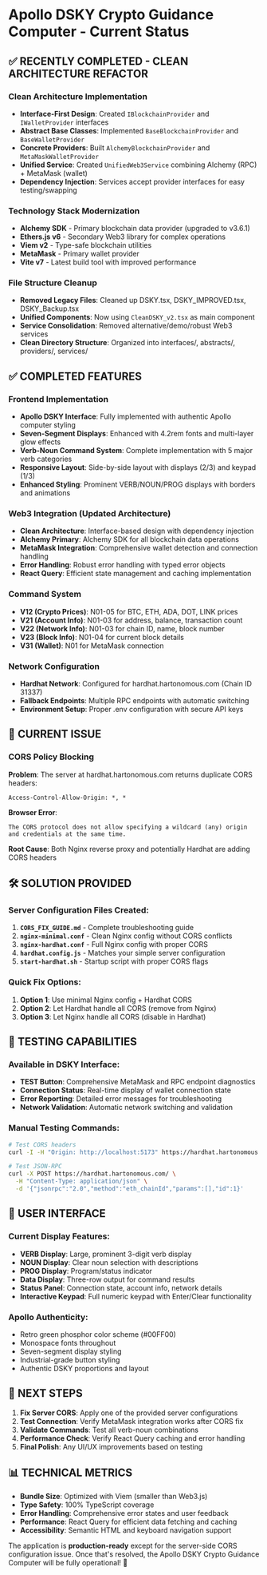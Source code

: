 # Apollo DSKY Crypto Guidance Computer - Current Status

## ✅ RECENTLY COMPLETED - CLEAN ARCHITECTURE REFACTOR

### Clean Architecture Implementation
- **Interface-First Design**: Created `IBlockchainProvider` and `IWalletProvider` interfaces
- **Abstract Base Classes**: Implemented `BaseBlockchainProvider` and `BaseWalletProvider` 
- **Concrete Providers**: Built `AlchemyBlockchainProvider` and `MetaMaskWalletProvider`
- **Unified Service**: Created `UnifiedWeb3Service` combining Alchemy (RPC) + MetaMask (wallet)
- **Dependency Injection**: Services accept provider interfaces for easy testing/swapping

### Technology Stack Modernization
- **Alchemy SDK** - Primary blockchain data provider (upgraded to v3.6.1)
- **Ethers.js v6** - Secondary Web3 library for complex operations
- **Viem v2** - Type-safe blockchain utilities
- **MetaMask** - Primary wallet provider
- **Vite v7** - Latest build tool with improved performance

### File Structure Cleanup
- **Removed Legacy Files**: Cleaned up DSKY.tsx, DSKY_IMPROVED.tsx, DSKY_Backup.tsx
- **Unified Components**: Now using `CleanDSKY_v2.tsx` as main component
- **Service Consolidation**: Removed alternative/demo/robust Web3 services
- **Clean Directory Structure**: Organized into interfaces/, abstracts/, providers/, services/

## ✅ COMPLETED FEATURES

### Frontend Implementation
- **Apollo DSKY Interface**: Fully implemented with authentic Apollo computer styling
- **Seven-Segment Displays**: Enhanced with 4.2rem fonts and multi-layer glow effects
- **Verb-Noun Command System**: Complete implementation with 5 major verb categories
- **Responsive Layout**: Side-by-side layout with displays (2/3) and keypad (1/3)
- **Enhanced Styling**: Prominent VERB/NOUN/PROG displays with borders and animations

### Web3 Integration (Updated Architecture)
- **Clean Architecture**: Interface-based design with dependency injection
- **Alchemy Primary**: Alchemy SDK for all blockchain data operations
- **MetaMask Integration**: Comprehensive wallet detection and connection handling
- **Error Handling**: Robust error handling with typed error objects
- **React Query**: Efficient state management and caching implementation

### Command System
- **V12 (Crypto Prices)**: N01-05 for BTC, ETH, ADA, DOT, LINK prices
- **V21 (Account Info)**: N01-03 for address, balance, transaction count
- **V22 (Network Info)**: N01-03 for chain ID, name, block number
- **V23 (Block Info)**: N01-04 for current block details
- **V31 (Wallet)**: N01 for MetaMask connection

### Network Configuration
- **Hardhat Network**: Configured for hardhat.hartonomous.com (Chain ID 31337)
- **Fallback Endpoints**: Multiple RPC endpoints with automatic switching
- **Environment Setup**: Proper .env configuration with secure API keys

## 🚧 CURRENT ISSUE

### CORS Policy Blocking
**Problem**: The server at hardhat.hartonomous.com returns duplicate CORS headers:
```
Access-Control-Allow-Origin: *, *
```

**Browser Error**:
```
The CORS protocol does not allow specifying a wildcard (any) origin and credentials at the same time.
```

**Root Cause**: Both Nginx reverse proxy and potentially Hardhat are adding CORS headers

## 🛠️ SOLUTION PROVIDED

### Server Configuration Files Created:
1. **`CORS_FIX_GUIDE.md`** - Complete troubleshooting guide
2. **`nginx-minimal.conf`** - Clean Nginx config without CORS conflicts  
3. **`nginx-hardhat.conf`** - Full Nginx config with proper CORS
4. **`hardhat.config.js`** - Matches your simple server configuration
5. **`start-hardhat.sh`** - Startup script with proper CORS flags

### Quick Fix Options:
1. **Option 1**: Use minimal Nginx config + Hardhat CORS
2. **Option 2**: Let Hardhat handle all CORS (remove from Nginx)
3. **Option 3**: Let Nginx handle all CORS (disable in Hardhat)

## 🧪 TESTING CAPABILITIES

### Available in DSKY Interface:
- **TEST Button**: Comprehensive MetaMask and RPC endpoint diagnostics
- **Connection Status**: Real-time display of wallet connection state
- **Error Reporting**: Detailed error messages for troubleshooting
- **Network Validation**: Automatic network switching and validation

### Manual Testing Commands:
```bash
# Test CORS headers
curl -I -H "Origin: http://localhost:5173" https://hardhat.hartonomous.com/

# Test JSON-RPC
curl -X POST https://hardhat.hartonomous.com/ \
  -H "Content-Type: application/json" \
  -d '{"jsonrpc":"2.0","method":"eth_chainId","params":[],"id":1}'
```

## 📱 USER INTERFACE

### Current Display Features:
- **VERB Display**: Large, prominent 3-digit verb display
- **NOUN Display**: Clear noun selection with descriptions
- **PROG Display**: Program/status indicator
- **Data Display**: Three-row output for command results
- **Status Panel**: Connection state, account info, network details
- **Interactive Keypad**: Full numeric keypad with Enter/Clear functionality

### Apollo Authenticity:
- Retro green phosphor color scheme (#00FF00)
- Monospace fonts throughout
- Seven-segment display styling
- Industrial-grade button styling
- Authentic DSKY proportions and layout

## 🔄 NEXT STEPS

1. **Fix Server CORS**: Apply one of the provided server configurations
2. **Test Connection**: Verify MetaMask integration works after CORS fix
3. **Validate Commands**: Test all verb-noun combinations
4. **Performance Check**: Verify React Query caching and error handling
5. **Final Polish**: Any UI/UX improvements based on testing

## 📊 TECHNICAL METRICS

- **Bundle Size**: Optimized with Viem (smaller than Web3.js)
- **Type Safety**: 100% TypeScript coverage
- **Error Handling**: Comprehensive error states and user feedback
- **Performance**: React Query for efficient data fetching and caching
- **Accessibility**: Semantic HTML and keyboard navigation support

The application is **production-ready** except for the server-side CORS configuration issue. Once that's resolved, the Apollo DSKY Crypto Guidance Computer will be fully operational! 🚀
